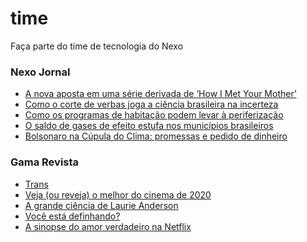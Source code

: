 # time
Faça parte do time de tecnologia do Nexo

### Nexo Jornal

<!-- NEXO_LIST:START -->
- [A nova aposta em uma série derivada de ‘How I Met Your Mother’](https://www.nexojornal.com.br/expresso/2021/04/22/A-nova-aposta-em-uma-s%C3%A9rie-derivada-de-%E2%80%98How-I-Met-Your-Mother%E2%80%99)
- [Como o corte de verbas joga a ciência brasileira na incerteza](https://www.nexojornal.com.br/expresso/2021/04/22/Como-o-corte-de-verbas-joga-a-ci%C3%AAncia-brasileira-na-incerteza)
- [Como os programas de habitação podem levar à periferização](https://www.nexojornal.com.br/academico/2021/04/22/Como-os-programas-de-habita%C3%A7%C3%A3o-podem-levar-%C3%A0-periferiza%C3%A7%C3%A3o)
- [O saldo de gases de efeito estufa nos municípios brasileiros](https://www.nexojornal.com.br/grafico/2021/04/22/O-saldo-de-gases-de-efeito-estufa-nos-munic%C3%ADpios-brasileiros)
- [Bolsonaro na Cúpula do Clima: promessas e pedido de dinheiro](https://www.nexojornal.com.br/expresso/2021/04/22/Bolsonaro-na-C%C3%BApula-do-Clima-promessas-e-pedido-de-dinheiro)
<!-- NEXO_LIST:END -->

### Gama Revista

<!-- GAMA_LIST:START -->
- [Trans](https://gamarevista.uol.com.br/cultura/trecho-de-livro/trans/)
- [Veja (ou reveja) o melhor do cinema de 2020](https://gamarevista.uol.com.br/achamos-que-vale/assistir/veja-ou-reveja-o-melhor-do-cinema-de-2020/)
- [A grande ciência de Laurie Anderson](https://gamarevista.uol.com.br/achamos-que-vale/ouvir/a-grande-ciencia-de-laurie-anderson/)
- [Você está definhando?](https://gamarevista.uol.com.br/achamos-que-vale/ler/voce-esta-definhando/)
- [A sinopse do amor verdadeiro na Netflix](https://gamarevista.uol.com.br/achamos-que-vale/assistir/a-sinopse-do-amor-verdadeiro-na-netflix/)
<!-- GAMA_LIST:END -->

